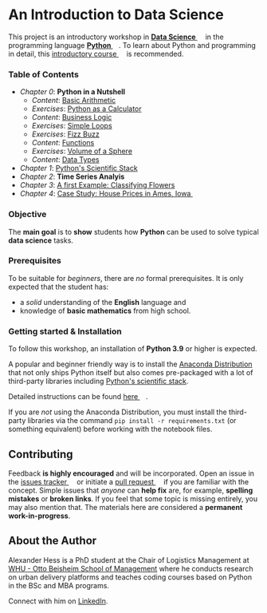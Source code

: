 # An Introduction to Data Science

This project is an introductory workshop
    in **[Data Science <img height="12" style="display: inline-block" src="static/link/to_wiki.png">](https://en.wikipedia.org/wiki/Data_science)**
    in the programming language **[Python <img height="12" style="display: inline-block" src="static/link/to_py.png">](https://www.python.org/)**.
To learn about Python and programming in detail,
    this [introductory course <img height="12" style="display: inline-block" src="static/link/to_gh.png">](https://github.com/webartifex/intro-to-python) is recommended.


### Table of Contents

- *Chapter 0*: **Python in a Nutshell**
  - *Content*: [Basic Arithmetic](00_python_in_a_nutshell/00_content_arithmetic.ipynb)
  - *Exercises*: [Python as a Calculator](00_python_in_a_nutshell/01_exercises_calculator.ipynb)
  - *Content*: [Business Logic](00_python_in_a_nutshell/02_content_logic.ipynb)
  - *Exercises*: [Simple Loops](00_python_in_a_nutshell/03_exercises_loops.ipynb)
  - *Exercises*: [Fizz Buzz](00_python_in_a_nutshell/04_exercises_fizz_buzz.ipynb)
  - *Content*: [Functions](00_python_in_a_nutshell/05_content_functions.ipynb)
  - *Exercises*: [Volume of a Sphere](00_python_in_a_nutshell/06_exercises_volume.ipynb)
  - *Content*: [Data Types](00_python_in_a_nutshell/07_content_data_types.ipynb)
- *Chapter 1*: [Python's Scientific Stack](01_scientific_stack/00_content.ipynb)
- *Chapter 2*: **Time Series Analyis**
- *Chapter 3*: [A first Example: Classifying Flowers](02_classification/00_content.ipynb)
- *Chapter 4*: [Case Study: House Prices in Ames, Iowa <img height="12" style="display: inline-block" src="static/link/to_gh.png">](https://github.com/webartifex/ames-housing)


### Objective

The **main goal** is to **show** students
    how **Python** can be used to solve typical **data science** tasks.


### Prerequisites

To be suitable for *beginners*, there are *no* formal prerequisites.
It is only expected that the student has:
- a *solid* understanding of the **English** language and
- knowledge of **basic mathematics** from high school.


### Getting started & Installation

To follow this workshop, an installation of **Python 3.9** or higher is expected.

A popular and beginner friendly way is
    to install the [Anaconda Distribution](https://www.anaconda.com/download)
    that not only ships Python itself
    but also comes pre-packaged with a lot of third-party libraries
    including [Python's scientific stack](https://scipy.org/).

Detailed instructions can be found [here <img height="12" style="display: inline-block" src="static/link/to_gh.png">](https://github.com/webartifex/intro-to-python#installation).

If you are *not* using the Anaconda Distribution,
    you must install the third-party libraries via the command
        `pip install -r requirements.txt` (or something equivalent)
    before working with the notebook files.


## Contributing

Feedback **is highly encouraged** and will be incorporated.
Open an issue in the [issues tracker <img height="12" style="display: inline-block" src="static/link/to_gh.png">](https://github.com/webartifex/intro-to-data-science/issues)
    or initiate a [pull request <img height="12" style="display: inline-block" src="static/link/to_gh.png">](https://help.github.com/en/articles/about-pull-requests)
    if you are familiar with the concept.
Simple issues that *anyone* can **help fix** are, for example,
    **spelling mistakes** or **broken links**.
If you feel that some topic is missing entirely, you may also mention that.
The materials here are considered a **permanent work-in-progress**.


## About the Author

Alexander Hess is a PhD student
    at the Chair of Logistics Management at [WHU - Otto Beisheim School of Management](https://www.whu.edu)
    where he conducts research on urban delivery platforms
    and teaches coding courses based on Python in the BSc and MBA programs.

Connect with him on [LinkedIn](https://www.linkedin.com/in/webartifex).
